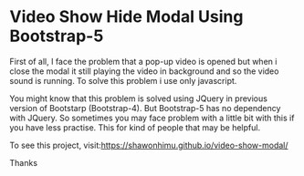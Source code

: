 # Video Show Hide Modal Using Bootstrap-5

First of all, I face the problem that a pop-up video is opened but when i close the modal it still playing the video in background and so the video sound is running. To solve this problem i use only javascript.

You might know that this problem is solved using JQuery in previous version of Bootstarp (Bootstrap-4).
But Bootstrap-5 has no dependency with JQuery.
So sometimes you may face problem with a little bit with this if you have less practise.
This for kind of people that may be helpful.

To see this project, visit:https://shawonhimu.github.io/video-show-modal/

Thanks

